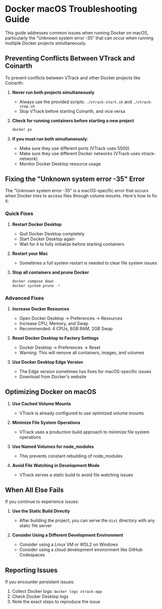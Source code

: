 # Docker macOS Troubleshooting Guide

This guide addresses common issues when running Docker on macOS, particularly the "Unknown system error -35" that can occur when running multiple Docker projects simultaneously.

## Preventing Conflicts Between VTrack and Coinarth

To prevent conflicts between VTrack and other Docker projects like Coinarth:

1. **Never run both projects simultaneously**
   - Always use the provided scripts: `./vtrack-start.sh` and `./vtrack-stop.sh`
   - Stop VTrack before starting Coinarth, and vice versa

2. **Check for running containers before starting a new project**
   ```bash
   docker ps
   ```

3. **If you must run both simultaneously**:
   - Make sure they use different ports (VTrack uses 5500)
   - Make sure they use different Docker networks (VTrack uses vtrack-network)
   - Monitor Docker Desktop resource usage

## Fixing the "Unknown system error -35" Error

The "Unknown system error -35" is a macOS-specific error that occurs when Docker tries to access files through volume mounts. Here's how to fix it:

### Quick Fixes

1. **Restart Docker Desktop**
   - Quit Docker Desktop completely
   - Start Docker Desktop again
   - Wait for it to fully initialize before starting containers

2. **Restart your Mac**
   - Sometimes a full system restart is needed to clear file system issues

3. **Stop all containers and prune Docker**
   ```bash
   docker compose down
   docker system prune -f
   ```

### Advanced Fixes

1. **Increase Docker Resources**
   - Open Docker Desktop → Preferences → Resources
   - Increase CPU, Memory, and Swap
   - Recommended: 4 CPUs, 8GB RAM, 2GB Swap

2. **Reset Docker Desktop to Factory Settings**
   - Docker Desktop → Preferences → Reset
   - Warning: This will remove all containers, images, and volumes

3. **Use Docker Desktop Edge Version**
   - The Edge version sometimes has fixes for macOS-specific issues
   - Download from Docker's website

## Optimizing Docker on macOS

1. **Use Cached Volume Mounts**
   - VTrack is already configured to use optimized volume mounts

2. **Minimize File System Operations**
   - VTrack uses a production build approach to minimize file system operations

3. **Use Named Volumes for node_modules**
   - This prevents constant rebuilding of node_modules

4. **Avoid File Watching in Development Mode**
   - VTrack serves a static build to avoid file watching issues

## When All Else Fails

If you continue to experience issues:

1. **Use the Static Build Directly**
   - After building the project, you can serve the `dist` directory with any static file server

2. **Consider Using a Different Development Environment**
   - Consider using a Linux VM or WSL2 on Windows
   - Consider using a cloud development environment like GitHub Codespaces

## Reporting Issues

If you encounter persistent issues:

1. Collect Docker logs: `docker logs vtrack-app`
2. Check Docker Desktop logs
3. Note the exact steps to reproduce the issue
